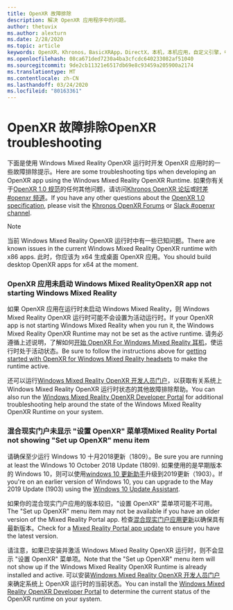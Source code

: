 ```yaml
---
title: OpenXR 故障排除
description: 解决 OpenXR 应用程序中的问题。
author: thetuvix
ms.author: alexturn
ms.date: 2/28/2020
ms.topic: article
keywords: OpenXR，Khronos，BasicXRApp，DirectX，本机，本机应用，自定义引擎，中间件，故障排除
ms.openlocfilehash: 08ca671ded7230a4ba3cfcdc640233082af51040
ms.sourcegitcommit: 9de2cb11321e6517db69e8c93459a205900a2174
ms.translationtype: MT
ms.contentlocale: zh-CN
ms.lasthandoff: 03/24/2020
ms.locfileid: "80163361"
---
```

# <a name="openxr-troubleshooting"></a><span data-ttu-id="5ae80-104">OpenXR 故障排除</span><span class="sxs-lookup"><span data-stu-id="5ae80-104">OpenXR troubleshooting</span></span>

<span data-ttu-id="5ae80-105">下面是使用 Windows Mixed Reality OpenXR 运行时开发 OpenXR 应用时的一些故障排除提示。</span><span class="sxs-lookup"><span data-stu-id="5ae80-105">Here are some troubleshooting tips when developing an OpenXR app using the Windows Mixed Reality OpenXR Runtime.</span></span>  <span data-ttu-id="5ae80-106">如果你有关于<a href="https://www.khronos.org/registry/OpenXR/specs/1.0/html/xrspec.html" target="_blank">OpenXR 1.0 规范</a>的任何其他问题，请访问<a href="https://community.khronos.org/c/openxr" target="_blank">Khronos OpenXR 论坛</a>或<a href="https://khr.io/slack" target="_blank">时差 #openxr 频道</a>。</span><span class="sxs-lookup"><span data-stu-id="5ae80-106">If you have any other questions about the <a href="https://www.khronos.org/registry/OpenXR/specs/1.0/html/xrspec.html" target="_blank">OpenXR 1.0 specification</a>, please visit the <a href="https://community.khronos.org/c/openxr" target="_blank">Khronos OpenXR Forums</a> or <a href="https://khr.io/slack" target="_blank">Slack #openxr channel</a>.</span></span>

>[!NOTE]
><span data-ttu-id="5ae80-107">当前 Windows Mixed Reality OpenXR 运行时中有一些已知问题。</span><span class="sxs-lookup"><span data-stu-id="5ae80-107">There are known issues in the current Windows Mixed Reality OpenXR runtime with x86 apps.</span></span>  <span data-ttu-id="5ae80-108">此时，你应该为 x64 生成桌面 OpenXR 应用。</span><span class="sxs-lookup"><span data-stu-id="5ae80-108">You should build desktop OpenXR apps for x64 at the moment.</span></span>

### <a name="openxr-app-not-starting-windows-mixed-reality"></a><span data-ttu-id="5ae80-109">OpenXR 应用未启动 Windows Mixed Reality</span><span class="sxs-lookup"><span data-stu-id="5ae80-109">OpenXR app not starting Windows Mixed Reality</span></span>

<span data-ttu-id="5ae80-110">如果 OpenXR 应用在运行时未启动 Windows Mixed Reality，则 Windows Mixed Reality OpenXR 运行时可能不会设置为活动运行时。</span><span class="sxs-lookup"><span data-stu-id="5ae80-110">If your OpenXR app is not starting Windows Mixed Reality when you run it, the Windows Mixed Reality OpenXR Runtime may not be set as the active runtime.</span></span>  <span data-ttu-id="5ae80-111">请务必遵循上述说明，了解如何[开始 OpenXR For Windows Mixed Reality 耳机](openxr-getting-started.md#getting-started-with-openxr-for-windows-mixed-reality-headsets)，使运行时处于活动状态。</span><span class="sxs-lookup"><span data-stu-id="5ae80-111">Be sure to follow the instructions above for [getting started with OpenXR for Windows Mixed Reality headsets](openxr-getting-started.md#getting-started-with-openxr-for-windows-mixed-reality-headsets) to make the runtime active.</span></span>

<span data-ttu-id="5ae80-112">还可以运行[Windows Mixed Reality OpenXR 开发人员门户](openxr-getting-started.md#getting-the-windows-mixed-reality-openxr-developer-portal)，以获取有关系统上 Windows Mixed Reality OpenXR 运行时状态的其他故障排除帮助。</span><span class="sxs-lookup"><span data-stu-id="5ae80-112">You can also run the [Windows Mixed Reality OpenXR Developer Portal](openxr-getting-started.md#getting-the-windows-mixed-reality-openxr-developer-portal) for additional troubleshooting help around the state of the Windows Mixed Reality OpenXR Runtime on your system.</span></span>

### <a name="mixed-reality-portal-not-showing-set-up-openxr-menu-item"></a><span data-ttu-id="5ae80-113">混合现实门户未显示 "设置 OpenXR" 菜单项</span><span class="sxs-lookup"><span data-stu-id="5ae80-113">Mixed Reality Portal not showing "Set up OpenXR" menu item</span></span>

<span data-ttu-id="5ae80-114">请确保至少运行 Windows 10 十月2018更新（1809）。</span><span class="sxs-lookup"><span data-stu-id="5ae80-114">Be sure you are running at least the Windows 10 October 2018 Update (1809).</span></span>  <span data-ttu-id="5ae80-115">如果使用的是早期版本的 Windows 10，则可以使用[windows 10 更新助手](https://www.microsoft.com//software-download/windows10)升级到2019更新（1903）。</span><span class="sxs-lookup"><span data-stu-id="5ae80-115">If you're on an earlier version of Windows 10, you can upgrade to the May 2019 Update (1903) using the [Windows 10 Update Assistant](https://www.microsoft.com//software-download/windows10).</span></span>

<span data-ttu-id="5ae80-116">如果你的混合现实门户应用的版本较旧，"设置 OpenXR" 菜单项可能不可用。</span><span class="sxs-lookup"><span data-stu-id="5ae80-116">The "Set up OpenXR" menu item may not be available if you have an older version of the Mixed Reality Portal app.</span></span>  <span data-ttu-id="5ae80-117">检查[混合现实门户应用更新](https://www.microsoft.com/p/mixed-reality-portal/9ng1h8b3zc7m)以确保具有最新版本。</span><span class="sxs-lookup"><span data-stu-id="5ae80-117">Check for a [Mixed Reality Portal app update](https://www.microsoft.com/p/mixed-reality-portal/9ng1h8b3zc7m) to ensure you have the latest version.</span></span>

<span data-ttu-id="5ae80-118">请注意，如果已安装并激活 Windows Mixed Reality OpenXR 运行时，则不会显示 "设置 OpenXR" 菜单项。</span><span class="sxs-lookup"><span data-stu-id="5ae80-118">Note that the "Set up OpenXR" menu item will not show up if the Windows Mixed Reality OpenXR Runtime is already installed and active.</span></span>  <span data-ttu-id="5ae80-119">可以安装[Windows Mixed Reality OpenXR 开发人员门户](openxr-getting-started.md#getting-the-windows-mixed-reality-openxr-developer-portal)来确定系统上 OpenXR 运行时的当前状态。</span><span class="sxs-lookup"><span data-stu-id="5ae80-119">You can install the [Windows Mixed Reality OpenXR Developer Portal](openxr-getting-started.md#getting-the-windows-mixed-reality-openxr-developer-portal) to determine the current status of the OpenXR runtime on your system.</span></span>